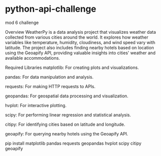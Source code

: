 # python-api-challenge
mod 6 challenge

Overview
WeatherPy is a data analysis project that visualizes weather data collected from various cities around the world. It explores how weather variables like temperature, humidity, cloudiness, and wind speed vary with latitude. The project also includes finding nearby hotels based on location using the Geoapify API, providing valuable insights into cities' weather and available accommodations.

Required Libraries
matplotlib: For creating plots and visualizations.

pandas: For data manipulation and analysis.

requests: For making HTTP requests to APIs.

geopandas: For geospatial data processing and visualization.

hvplot: For interactive plotting.

scipy: For performing linear regression and statistical analysis.

citipy: For identifying cities based on latitude and longitude.

geoapify: For querying nearby hotels using the Geoapify API.

pip install matplotlib pandas requests geopandas hvplot scipy citipy geoapify
